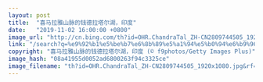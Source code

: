 ```yaml
---
layout: post
title:  "喜马拉雅山脉的钱德拉塔尔湖，印度"
date:   "2019-11-02 16:00:00 +0800"
image_url: "http://cn.bing.com/th?id=OHR.ChandraTal_ZH-CN2809744505_1920x1080.jpg&rf=LaDigue_1920x1080.jpg&pid=hp"
link: "/search?q=%e9%92%b1%e5%be%b7%e6%8b%89%e5%a1%94%e5%b0%94%e6%b9%96&form=hpcapt&mkt=zh-cn"
copyright: "喜马拉雅山脉的钱德拉塔尔湖，印度 (© f9photos/Getty Images Plus)"
image_hash: "08a41955d0052ad6800263f94c3325ce"
image_filename: "th?id=OHR.ChandraTal_ZH-CN2809744505_1920x1080.jpg&rf=LaDigue_1920x1080.jpg&pid=hp"
---
```

